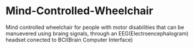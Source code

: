 # Mind-Controlled-Wheelchair
Mind controlled wheelchair for people with motor disabilities that can be manuevered using braing signals, through an EEG(Electroencephalogram) headset conected to BCI(Brain Computer Interface)
